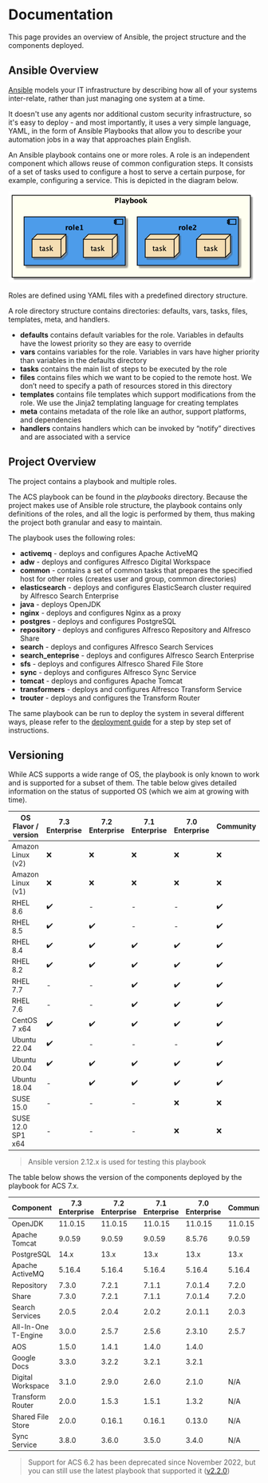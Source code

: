 # Documentation

This page provides an overview of Ansible, the project structure and the components deployed.

## Ansible Overview

[Ansible](https://www.ansible.com/overview/how-ansible-works) models your IT infrastructure by describing how all of your systems inter-relate, rather than just managing one system at a time.

It doesn't use any agents nor additional custom security infrastructure, so it's easy to deploy - and most importantly, it uses a very simple language, YAML, in the form of Ansible Playbooks that allow you to describe your automation jobs in a way that approaches plain English.

An Ansible playbook contains one or more roles. A role is an independent component which allows reuse of common configuration steps. It consists of a set of tasks used to configure a host to serve a certain purpose, for example, configuring a service. This is depicted in the diagram below.

![Playbook Overview](./resources/playbook-overview.png)

Roles are defined using YAML files with a predefined directory structure.

A role directory structure contains directories: defaults, vars, tasks, files, templates, meta, and handlers.

* **defaults** contains default variables for the role. Variables in defaults have the lowest priority so they are easy to override
* **vars** contains variables for the role. Variables in vars have higher priority than variables in the defaults directory
* **tasks** contains the main list of steps to be executed by the role
* **files** contains files which we want to be copied to the remote host. We don’t need to specify a path of resources stored in this directory
* **templates** contains file templates which support modifications from the role. We use the Jinja2 templating language for creating templates
* **meta** contains metadata of the role like an author, support platforms, and dependencies
* **handlers** contains handlers which can be invoked by “notify” directives and are associated with a service

## Project Overview

The project contains a playbook and multiple roles.

The ACS playbook can be found in the _playbooks_ directory. Because the project makes use of Ansible role structure, the playbook contains only definitions of the roles, and all the logic is performed by them, thus making the project both granular and easy to maintain.

The playbook uses the following roles:

* **activemq** - deploys and configures Apache ActiveMQ
* **adw** - deploys and configures Alfresco Digital Workspace
* **common** - contains a set of common tasks that prepares the specified host for other roles (creates user and group, common directories)
* **elasticsearch** - deploys and configures ElasticSearch cluster required by Alfresco Search Enterprise
* **java** - deploys OpenJDK
* **nginx** - deploys and configures Nginx as a proxy
* **postgres** - deploys and configures PostgreSQL
* **repository** - deploys and configures Alfresco Repository and Alfresco Share
* **search** - deploys and configures Alfresco Search Services
* **search_enteprise** - deploys and configures Alfresco Search Enterprise
* **sfs** - deploys and configures Alfresco Shared File Store
* **sync** - deploys and configures Alfresco Sync Service
* **tomcat** - deploys and configures Apache Tomcat
* **transformers** - deploys and configures Alfresco Transform Service
* **trouter** - deploys and configures the Transform Router

The same playbook can be run to deploy the system in several different ways, please refer to the [deployment guide](./deployment-guide.md) for a step by step set of instructions.

## Versioning

While ACS supports a wide range of OS, the playbook is only known to work and is supported for a subset of them. The table below gives detailed information on the status of supported OS (which we aim at growing with time).

| OS Flavor / version | 7.3 Enterprise     | 7.2 Enterprise     | 7.1 Enterprise     | 7.0 Enterprise     | Community          |
|---------------------|--------------------|--------------------|--------------------|--------------------|--------------------|
| Amazon Linux (v2)   | :x:                | :x:                | :x:                | :x:                | :x:                |
| Amazon Linux (v1)   | :x:                | :x:                | :x:                | :x:                | :x:                |
| RHEL 8.6            | :heavy_check_mark: | -                  | -                  | -                  | :heavy_check_mark: |
| RHEL 8.5            | :heavy_check_mark: | :heavy_check_mark: | -                  | -                  | :heavy_check_mark: |
| RHEL 8.4            | :heavy_check_mark: | :heavy_check_mark: | :heavy_check_mark: | :heavy_check_mark: | :heavy_check_mark: |
| RHEL 8.2            | :heavy_check_mark: | :heavy_check_mark: | :heavy_check_mark: | :heavy_check_mark: | :heavy_check_mark: |
| RHEL 7.7            | -                  | -                  | :heavy_check_mark: | :heavy_check_mark: | :heavy_check_mark: |
| RHEL 7.6            | -                  | -                  | :heavy_check_mark: | :heavy_check_mark: | :heavy_check_mark: |
| CentOS 7 x64        | :heavy_check_mark: | :heavy_check_mark: | :heavy_check_mark: | :heavy_check_mark: | :heavy_check_mark: |
| Ubuntu 22.04        | :heavy_check_mark: | -                  | -                  | -                  | :heavy_check_mark: |
| Ubuntu 20.04        | :heavy_check_mark: | :heavy_check_mark: | :heavy_check_mark: | :heavy_check_mark: | :heavy_check_mark: |
| Ubuntu 18.04        | -                  | :heavy_check_mark: | :heavy_check_mark: | :heavy_check_mark: | :heavy_check_mark: |
| SUSE 15.0           | -                  | -                  | -                  | :x:                | :x:                |
| SUSE 12.0 SP1 x64   | -                  | -                  | -                  | :x:                | :x:                |

> Ansible version 2.12.x is used for testing this playbook

The table below shows the version of the components deployed by the playbook for ACS 7.x.

| Component           | 7.3 Enterprise | 7.2 Enterprise | 7.1 Enterprise | 7.0 Enterprise | Community |
|---------------------|----------------|----------------|----------------|----------------|-----------|
| OpenJDK             | 11.0.15        | 11.0.15        | 11.0.15        | 11.0.15        | 11.0.15   |
| Apache Tomcat       | 9.0.59         | 9.0.59         | 9.0.59         | 8.5.76         | 9.0.59    |
| PostgreSQL          | 14.x           | 13.x           | 13.x           | 13.x           | 13.x      |
| Apache ActiveMQ     | 5.16.4         | 5.16.4         | 5.16.4         | 5.16.4         | 5.16.4    |
| Repository          | 7.3.0          | 7.2.1          | 7.1.1          | 7.0.1.4        | 7.2.0     |
| Share               | 7.3.0          | 7.2.1          | 7.1.1          | 7.0.1.4        | 7.2.0     |
| Search Services     | 2.0.5          | 2.0.4          | 2.0.2          | 2.0.1.1        | 2.0.3     |
| All-In-One T-Engine | 3.0.0          | 2.5.7          | 2.5.6          | 2.3.10         | 2.5.7     |
| AOS                 | 1.5.0          | 1.4.1          | 1.4.0          | 1.4.0          |           |
| Google Docs         | 3.3.0          | 3.2.2          | 3.2.1          | 3.2.1          |           |
| Digital Workspace   | 3.1.0          | 2.9.0          | 2.6.0          | 2.1.0          | N/A       |
| Transform Router    | 2.0.0          | 1.5.3          | 1.5.1          | 1.3.2          | N/A       |
| Shared File Store   | 2.0.0          | 0.16.1         | 0.16.1         | 0.13.0         | N/A       |
| Sync Service        | 3.8.0          | 3.6.0          | 3.5.0          | 3.4.0          | N/A       |

> Support for ACS 6.2 has been deprecated since November 2022, but you can still use the latest playbook that supported it ([v2.2.0](https://github.com/Alfresco/alfresco-ansible-deployment/releases/tag/v2.2.0))
